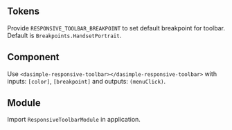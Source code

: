 ## Tokens

Provide `RESPONSIVE_TOOLBAR_BREAKPOINT` to set default breakpoint for toolbar.
Default is `Breakpoints.HandsetPortrait`.

## Component

Use `<dasimple-responsive-toolbar></dasimple-responsive-toolbar>` with inputs: `[color]`, `[breakpoint]` and outputs: `(menuClick)`.

## Module

Import `ResponsiveToolbarModule` in application.
